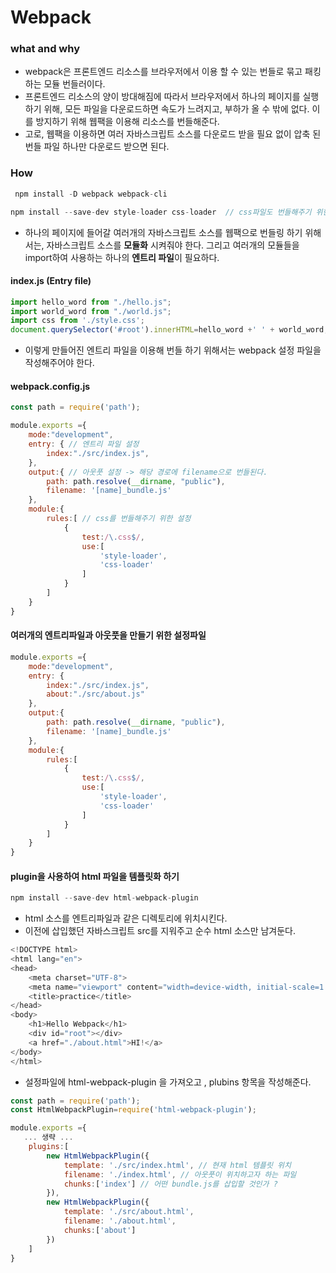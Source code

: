 #  Webpack

### what and why

- webpack은 프론트엔드 리소스를 브라우저에서 이용 할 수 있는 번들로 묶고 패킹하는 모듈 번들러이다.
- 프론트엔드 리소스의 양이 방대해짐에 따라서 브라우저에서 하나의 페이지를 실행하기 위해, 모든 파일을 다운로드하면 속도가 느려지고, 부하가 올 수 밖에 없다. 이를 방지하기 위해 웹팩을 이용해 리소스를 번들해준다.
- 고로, 웹팩을 이용하면 여러 자바스크립트 소스를 다운로드 받을 필요 없이 압축 된 번들 파일 하나만 다운로드 받으면 된다.



### How

```javascript
 npm install -D webpack webpack-cli                                         
```

```javascript
npm install --save-dev style-loader css-loader  // css파일도 번들해주기 위햔 로더 설치 
```



- 하나의 페이지에 들어갈 여러개의 자바스크립트 소스를 웹팩으로 번들링 하기 위해서는, 자바스크립트 소스를 **모듈화** 시켜줘야 한다. 그리고 여러개의 모듈들을 import하여 사용하는 하나의 **엔트리 파일**이 필요하다.



#### index.js (Entry file)

```javascript
import hello_word from "./hello.js";
import world_word from "./world.js";
import css from './style.css';
document.querySelector('#root').innerHTML=hello_word +' ' + world_word;
```



- 이렇게 만들어진 엔트리 파일을 이용해 번들 하기 위해서는 webpack  설정 파일을 작성해주어야 한다.



#### webpack.config.js

```javascript
const path = require('path');

module.exports ={
    mode:"development",
    entry: { // 엔트리 파일 설정 
        index:"./src/index.js", 
    },
    output:{ // 아웃풋 설정 -> 해당 경로에 filename으로 번들된다. 
        path: path.resolve(__dirname, "public"),
        filename: '[name]_bundle.js'
    },
    module:{
        rules:[ // css를 번들해주기 위한 설정 
            {
                test:/\.css$/,
                use:[
                    'style-loader',
                    'css-loader'
                ]
            }
        ]
    }
}
```





#### 여러개의 엔트리파일과 아웃풋을 만들기 위한 설정파일

```javascript
module.exports ={
    mode:"development",
    entry: {
        index:"./src/index.js",
        about:"./src/about.js"
    },
    output:{
        path: path.resolve(__dirname, "public"),
        filename: '[name]_bundle.js'
    },
    module:{
        rules:[
            {
                test:/\.css$/,
                use:[
                    'style-loader',
                    'css-loader'
                ]
            }
        ]
    }
}
```





#### plugin을 사용하여 html 파일을 템플릿화 하기

```javascript
npm install --save-dev html-webpack-plugin
```

- html 소스를 엔트리파일과 같은 디렉토리에 위치시킨다. 
- 이전에 삽입했던 자바스크립트 src를 지워주고 순수 html 소스만 남겨둔다. 

```javascript
<!DOCTYPE html>
<html lang="en">
<head>
    <meta charset="UTF-8">
    <meta name="viewport" content="width=device-width, initial-scale=1.0">
    <title>practice</title>
</head>
<body>
    <h1>Hello Webpack</h1>
    <div id="root"></div>
    <a href="./about.html">HI!</a>
</body>
</html>
```



-  설정파일에 html-webpack-plugin 을 가져오고 , plubins 항목을 작성해준다.

```javascript
const path = require('path');
const HtmlWebpackPlugin=require('html-webpack-plugin');

module.exports ={
   ... 생략 ...
    plugins:[
        new HtmlWebpackPlugin({
            template: './src/index.html', // 현재 html 템플릿 위치 
            filename: './index.html', // 아웃풋이 위치하고자 하는 파일 
            chunks:['index'] // 어떤 bundle.js를 삽입할 것인가 ?  
        }),
        new HtmlWebpackPlugin({
            template: './src/about.html',
            filename: './about.html',
            chunks:['about']
        })
    ]
}
```

